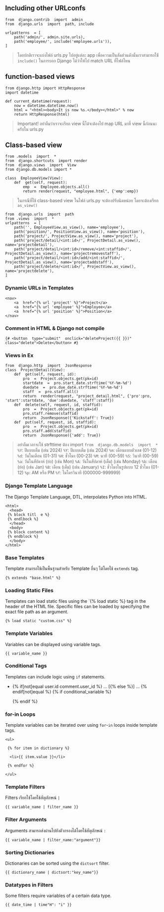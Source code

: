 
## Including other URLconfs

    from  django.contrib  import  admin
    from  django.urls  import  path, include
    
    urlpatterns  = [
	    path('admin/', admin.site.urls),
	    path('employee/', include('employee.urls')),
    ]

> โดยปกติเราจะแบ่งไฟล์ urls.py ไปอยู่แต่ละ app เพื่อความเป็นสัดส่วนดังนั้นเราสามารถใช้่  `include()`  ในการบอก Django ได้ว่าให้ไป match URL ที่ไฟล์ไหน

## function-based views

    from django.http import HttpResponse
    import datetime
    
    def current_datetime(request):
        now = datetime.datetime.now()
        html = "<html><body>It is now %s.</body></html>" % now
        return HttpResponse(html)

> Important! อย่าลืมว่าเราจะเรียก view นี้ได้จะต้องไป map URL มาที่ view นี้ก่่อนนะครับใน urls.py

## Class-based view 

    from .models  import  *
    from  django.shortcuts  import render
    from  django.views  import  View
    from django.db.models import *
    
    class  EmployeeView(View):
	    def  get(self, request):
		    emp  =  Employee.objects.all()
		    return render(request, "employee.html", {'emp':emp})

> ในกรณีที่ใช้ class-based view ในไฟล์ urls.py จะต้องปรับนิดหน่อย โดยจะต้องเรียก  `as_view()`

    from  django.urls  import  path
    from .views  import  *
    urlpatterns  = [
		path('', EmployeeView.as_view(), name='employee'),
		path('position/', PositionView.as_view(), name='position'),
		path('project/', ProjectView.as_view(), name='project'),
		path('project/detail/<int:id>/', ProjectDetail.as_view(), name='projectdetail'),
		path('project/detail/<int:id>/remove/<int:staffid>/', ProjectDetail.as_view(), name='projectremovestaff'),
		path('project/detail/<int:id>/add/<int:staffid>/', ProjectDetail.as_view(), name='projectaddstaff'),
		path('project/delete/<int:id>/', ProjectView.as_view(), name='projectdelete'),
	]
### Dynamic URLs in Templates

    <nav>
	    <a  href="{% url 'project' %}">Project</a>
	    <a  href="{% url 'employee' %}">Employee</a>
	    <a  href="{% url 'position' %}">Position</a>
    </nav>
### Comment in HTML & Django not compile

    {# <button  type="submit"  onclick="deleteProject({{ }})"  class="delete">Delete</button> #}
### Views in Ex

    from  django.http  import  JsonResponse
    class  ProjectDetail(View):
	    def  get(self, request, id):
		    pro  =  Project.objects.get(pk=id)
		    startdate  =  pro.start_date.strftime('%Y-%m-%d')
		    duedate  =  pro.due_date.strftime('%Y-%m-%d')
		    staff  =  pro.staff.all()
		    return  render(request, "project_detail.html", {'pro':pro, 'start':startdate, 'due':duedate, 'staff':staff})
	    def  delete(self, request, id, staffid):
		    pro  =  Project.objects.get(pk=id)
		    pro.staff.remove(staffid)
		    return  JsonResponse({'Kickstaff': True})
	    def  put(self, request, id, staffid):
		    pro  =  Project.objects.get(pk=id)
		    pro.staff.add(staffid)
		    return  JsonResponse({'add': True})

> อย่าลืมเวลาจะใช้ strfttime ต้อง import `from  django.db.models  import  *`
> `%Y`: ปีแบบเต็ม (เช่น 2024)
> `%Y`: ปีแบบเต็ม (เช่น 2024)
> `%m`: เดือนแบบตัวเลข (01-12)
>`%d`: วันในเดือน (01-31)
> `%H`: ชั่วโมง (00-23)
> `%M`: นาที (00-59)
>  `%S`: วินาที (00-59)
>  `%a`: วันในสัปดาห์ (ย่อ) (เช่น Mon)
>  `%A`: วันในสัปดาห์ (เต็ม) (เช่น Monday)
>  `%b`: เดือน (ย่อ) (เช่น Jan)
>  `%B`: เดือน (เต็ม) (เช่น January)
>  `%I`: ชั่วโมงในรูปแบบ 12 ชั่วโมง (01-12)
>  `%p`: AM หรือ PM
>  `%f`: ไมโครวินาที (000000-999999)
### Django Template Language

The Django Template Language, DTL, interpolates Python into HTML.

    <html>
      <head>  
     {% block titl	e %}
     {% endlbock %} 
      </head>
      <body>
     {% block content %}
     {% endblock %}
      </body>
    </html>

### Base Templates

Template สามารถใช้เป็นพื้นฐานสำหรับ Template อื่นๆ ได้โดยใช้  `extends`  tag.

    {% extends "base.html" %}


### Loading Static Files

Templates can load static files using the `{% load static %} tag in the header of the HTML file. Specific files can be loaded by specifying the exact file path as an argument.

    {% load static "custom.css" %}

### Template Variables

Variables can be displayed using variable tags.

    {{ variable_name }}

### Conditional Tags

Templates can include logic using  `if`  statements.
-   {% if[not]equal user.id comment.user_id %} ... [{% else %}] ... {% endif[not]equal %}
    {% if conditional_variable %}
    
    {% endif %}

### for-in Loops

Template variables can be iterated over using  `for`-`in`  loops inside template tags.

    <ul>
    
     {% for item in dictionary %}
    
      <li>{{ item.value }}</li>
    
     {% endfor %}
    
    </ul>


### Template Filters

Filters เรียกใช้โดยใช้สัญลักษณ์  `|`

    {{ variable_name | filter_name }}

### Filter Arguments

Arguments สามารถส่งผ่านไปยังตัวกรองได้โดยใช้สัญลักษณ์  `:` 

    {{ variable_name | filter_name:"argument"}}

### Sorting Dictionaries

Dictionaries can be sorted using the  `dictsort`  filter.

    {{ dictionary_name | dictsort:"key_name"}}

### Datatypes in Filters

Some filters require variables of a certain data type.

    {{ date_time | time"H": "i" }}

